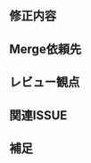 ## 修正内容

## Merge依頼先
<!-- (SGW[1-6] もしくは アカウント名) -->
<!-- 個人を指定するにはあわせてReviewersに設定すること-->

## レビュー観点
<!--特にレビューをしてほしい点について記述する-->

## 関連ISSUE
<!--fixed #999と記述するとマージ時に対象Issueが自動的にCloseします-->

## 補足
